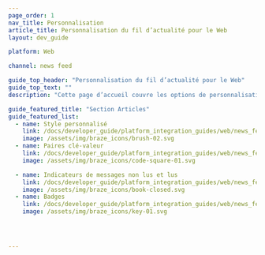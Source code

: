 ```yaml
---
page_order: 1
nav_title: Personnalisation
article_title: Personnalisation du fil d’actualité pour le Web
layout: dev_guide

platform: Web

channel: news feed

guide_top_header: "Personnalisation du fil d’actualité pour le Web"
guide_top_text: ""
description: "Cette page d’accueil couvre les options de personnalisation des fils d’actualité du SDK Braze pour le Web."

guide_featured_title: "Section Articles"
guide_featured_list:
  - name: Style personnalisé
    link: /docs/developer_guide/platform_integration_guides/web/news_feed/customization/custom_styling/
    image: /assets/img/braze_icons/brush-02.svg
  - name: Paires clé-valeur
    link: /docs/developer_guide/platform_integration_guides/web/news_feed/customization/key_value_pairs/
    image: /assets/img/braze_icons/code-square-01.svg

  - name: Indicateurs de messages non lus et lus
    link: /docs/developer_guide/platform_integration_guides/web/news_feed/customization/read_and_unread/
    image: /assets/img/braze_icons/book-closed.svg
  - name: Badges
    link: /docs/developer_guide/platform_integration_guides/web/news_feed/customization/badges/
    image: /assets/img/braze_icons/key-01.svg




---
```

<br><br>